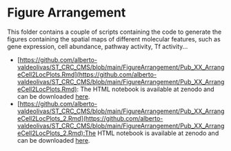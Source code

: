 # Figure Arrangement

This folder contains a couple of scripts containing the code to generate the figures containing the spatial maps of different molecular features, such as gene expression, cell abundance, pathway activity, Tf activity...

* [https://github.com/alberto-valdeolivas/ST_CRC_CMS/blob/main/FigureArrangement/Pub_XX_ArrangeCell2LocPlots.Rmd](https://github.com/alberto-valdeolivas/ST_CRC_CMS/blob/main/FigureArrangement/Pub_XX_ArrangeCell2LocPlots.Rmd): The HTML notebook is available at zenodo and can be downloaded [here](https://zenodo.org/record/7588156/files/Pub_XX_ArrangeCell2LocPlots.html?download=1).
* [https://github.com/alberto-valdeolivas/ST_CRC_CMS/blob/main/FigureArrangement/Pub_XX_ArrangeCell2LocPlots_2.Rmd](https://github.com/alberto-valdeolivas/ST_CRC_CMS/blob/main/FigureArrangement/Pub_XX_ArrangeCell2LocPlots_2.Rmd):The HTML notebook is available at zenodo and can be downloaded [here](https://zenodo.org/record/7588156/files/Pub_XX_ArrangeCell2LocPlots_2.html?download=1).
